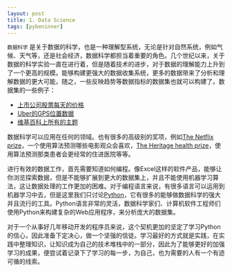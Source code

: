 ```yaml
---
layout: post
title: 1. Data Science
tags: [pybeninner]
--- 
```


`数据科学` 是关于数据的科学，也是一种理解型系统，无论是针对自然系统，例如气候、天气等，还是社会经济，数据科学都担当着重要的角色。几个世纪以来，关于数据的科学实验一直在进行着，但是随着技术的进步，对于数据的理解能力上升到了一个更高的规模。能够构建更强大的数据收集系统，更多的数据带来了分析和理解数据的更大可能，随之，一些反映趋势等数据指标的数据集也就可以构建了。数据集的一些例子： 

* [上市公司股票每天的价格](http://finance.yahoo.com/q/hp?s=YHOO)
* [Uber的GPS位置数据](http://toddwschneider.com/posts/analyzing-1-1-billion-nyc-taxi-and-uber-trips-with-a-vengeance/)
* [维基百科上所有的主题](http://wiki.dbpedia.org/Datasets) 



数据科学可以应用在任何的领域。也有很多的高级别的奖项，例如[The Netflix prize](http://bits.blogs.nytimes.com/2009/09/21/netflix-awards-1-million-prize-and-starts-a-new-contest/)，一个使用算法预测哪些电影观众会喜欢，[The Heritage health prize](http://www.heritagehealthprize.com/c/hhp)，使用算法预测那类患者会更经常的住进医院等等。 


进行有效的数据工作，首先需要知道如何编程。像Excel这样的软件产品，能够让你浏览探索数据，但是不能够扩展到更大的数据集上，并且不能使用机器学习算法，这让数据处理的工作更加的困难。对于编程语言来说，有很多语言可以运用到机器学习中去，但是这里我们只讨论[Python](https://www.python.org/)，它有很多的能够做数据科学的强大并且流行的工具。Python语言非常的灵活，数据科学家们、计算机软件工程师们使用Python来构建复杂的Web应用程序，来分析庞大的数据集。 


对于一个从事好几年移动开发的程序员来说，这个契机更加的坚定了学习Python的信心，因此准备下定决心，做一个坚强的信徒。学习最好的方式就是实践，在实践中整理知识，让知识成为自己的技术堆栈中的一部分，因此为了能够更好的加强学习的成果，便尝试着记录下了学习的每一步，为自己，也为需要的人有一个有迹可循的线索。